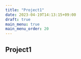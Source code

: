 ```yaml
---
title: "Project1"
date: 2023-04-19T14:13:15+09:00
draft: true
main_menu: true
main_menu_order: 20
---
```

## Project1
